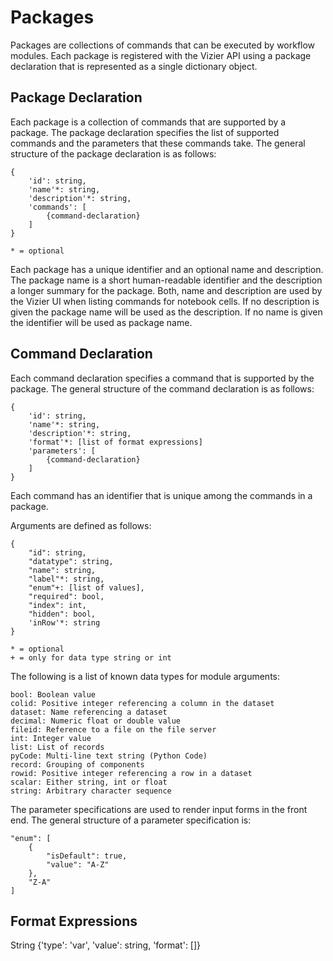 Packages
========

Packages are collections of commands that can be executed by workflow modules. Each package is registered with the Vizier API using a package declaration that is represented as a single dictionary object.



Package Declaration
-------------------

Each package is a collection of commands that are supported by a package. The package declaration specifies the list of supported commands and the parameters that these commands take. The general structure of the package declaration is as follows:

```
{
    'id': string,
    'name'*: string,
    'description'*: string,
    'commands': [
        {command-declaration}
    ]
}

* = optional
```

Each package has a unique identifier and an optional name and description. The package name is a short human-readable identifier and the description a longer summary for the package. Both, name and description are used by the Vizier UI when listing commands for notebook cells. If no description is given the package name will be used as the description. If no name is given the identifier will be used as package name.



Command Declaration
-------------------

Each command declaration specifies a command that is supported by the package. The general structure of the command declaration is as follows:

```
{
    'id': string,
    'name'*: string,
    'description'*: string,
    'format'*: [list of format expressions]
    'parameters': [
        {command-declaration}
    ]
}
```

Each command has an identifier that is unique among the commands in a package.

Arguments are defined as follows:

```
{
    "id": string,
    "datatype": string,
    "name": string,
    "label"*: string,
    "enum"+: [list of values],
    "required": bool,
    "index": int,
    "hidden": bool,
    'inRow'*: string
}

* = optional
+ = only for data type string or int
```



The following is a list of known data types for module arguments:

```
bool: Boolean value
colid: Positive integer referencing a column in the dataset
dataset: Name referencing a dataset
decimal: Numeric float or double value
fileid: Reference to a file on the file server
int: Integer value
list: List of records
pyCode: Multi-line text string (Python Code)
record: Grouping of components
rowid: Positive integer referencing a row in a dataset
scalar: Either string, int or float
string: Arbitrary character sequence
```

The parameter specifications are used to render input forms in the front end. The general structure of a parameter specification is:


```
"enum": [
    {
        "isDefault": true,
        "value": "A-Z"
    },
    "Z-A"
]
```



Format Expressions
------------------

String
{'type': 'var', 'value': string, 'format': []}
